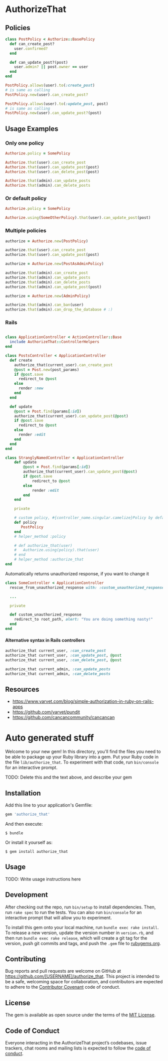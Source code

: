 # AuthorizeThat

## Policies

```ruby
class PostPolicy < Authorize::BasePolicy
  def can_create_post?
    user.confirmed?
  end

  def can_update_post?(post)
    user.admin? || post.owner == user
  end
end

PostPolicy.allows(user).to(:create_post)
# is same as calling
PostPolicy.new(user).can_create_post?

PostPolicy.allows(user).to(:update_post, post)
# is same as calling
PostPolicy.new(user).can_update_post?(post)
```

## Usage Examples

### Only one policy

```ruby
Authorize.policy = SomePolicy

Authorize.that(user).can_create_post
Authorize.that(user).can_update_post(post)
Authorize.that(user).can_delete_post(post)

Authorize.that(admin).can_update_posts
Authorize.that(admin).can_delete_posts
```

### Or default policy

```ruby
Authorize.policy = SomePolicy

Authorize.using(SomeOtherPolicy).that(user).can_update_post(post)
```

### Multiple policies

```ruby
authorize = Authorize.new(PostPolicy)

authorize.that(user).can_create_post
authorize.that(user).can_update_post(post)

authorize = Authorize.new(PostAsAdminPolicy)

authorize.that(admin).can_create_post
authorize.that(admin).can_update_posts
authorize.that(admin).can_delete_posts
authorize.that(admin).can_update_post(post)

authorize = Authorize.new(AdminPolicy)

authorize.that(admin).can_ban(user)
authorize.that(admin).can_drop_the_database # :)
```

### Rails

```ruby

class ApplicationController < ActionController::Base
  include AuthorizeThat::ControllerHelpers
end

class PostsController < ApplicationController
  def create
    authorize_that(current_user).can_create_post
    @post = Post.new(post_params)
    if @post.save
      redirect_to @post
    else
      render :new
    end
  end

  def update
    @post = Post.find(params[:id])
    authorize_that(current_user).can_update_post(@post)
    if @post.save
      redirect_to @post
    else
      render :edit
    end
  end
end

class StranglyNamedController < ApplicationController
	def update
    	@post = Post.find(params[:id])
		authorize_that(current_user).can_update_post(@post)
		if @post.save
			redirect_to @post
		else
			render :edit
		end
	end

	private

	# custom policy, #{controller_name.singular.camelize}Policy by default
	def policy
	   PostPolicy
	end
	# helper_method :policy

	# def authorize_that(user)
	#   Authorize.using(policy).that(user)
	# end
	# helper_method :authorize_that
end
```

Automatically returns unauthorized response, if you want to change it

```ruby
class SomeController < ApplicationController
  rescue_from_unauthorized_response with: :custom_unauthorized_response

  ...

  private

  def custom_unauthorized_response
    redirect_to root_path, alert: "You are doing something nasty!"
  end
end
```
#### Alternative syntax in Rails controllers

```ruby
authorize_that current_user, :can_create_post
authorize_that current_user, :can_update_post, @post
authorize_that current_user, :can_delete_post, @post

authorize_that current_admin, :can_update_posts
authorize_that current_admin, :can_delete_posts
```

## Resources

* https://www.varvet.com/blog/simple-authorization-in-ruby-on-rails-apps
* https://github.com/varvet/pundit
* https://github.com/cancancommunity/cancancan


# Auto generated stuff

Welcome to your new gem! In this directory, you'll find the files you need to be able to package up your Ruby library into a gem. Put your Ruby code in the file `lib/authorize_that`. To experiment with that code, run `bin/console` for an interactive prompt.

TODO: Delete this and the text above, and describe your gem

## Installation

Add this line to your application's Gemfile:

```ruby
gem 'authorize_that'
```

And then execute:

    $ bundle

Or install it yourself as:

    $ gem install authorize_that

## Usage

TODO: Write usage instructions here

## Development

After checking out the repo, run `bin/setup` to install dependencies. Then, run `rake spec` to run the tests. You can also run `bin/console` for an interactive prompt that will allow you to experiment.

To install this gem onto your local machine, run `bundle exec rake install`. To release a new version, update the version number in `version.rb`, and then run `bundle exec rake release`, which will create a git tag for the version, push git commits and tags, and push the `.gem` file to [rubygems.org](https://rubygems.org).

## Contributing

Bug reports and pull requests are welcome on GitHub at https://github.com/[USERNAME]/authorize_that. This project is intended to be a safe, welcoming space for collaboration, and contributors are expected to adhere to the [Contributor Covenant](http://contributor-covenant.org) code of conduct.

## License

The gem is available as open source under the terms of the [MIT License](https://opensource.org/licenses/MIT).

## Code of Conduct

Everyone interacting in the AuthorizeThat project’s codebases, issue trackers, chat rooms and mailing lists is expected to follow the [code of conduct](https://github.com/[USERNAME]/authorize_that/blob/master/CODE_OF_CONDUCT.md).